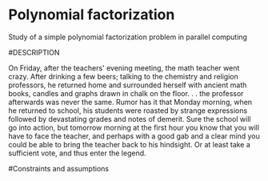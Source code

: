 # Polynomial factorization
Study of a simple polynomial factorization problem in parallel computing

#DESCRIPTION

On Friday, after the teachers' evening meeting, the math teacher went crazy.
After drinking a few beers; talking to the chemistry and religion professors,
he returned home and surrounded herself with ancient math books,
candles and graphs drawn in chalk on the floor. . .
the professor afterwards was never the same.
Rumor has it that Monday morning, when he returned to school,
his students were roasted by strange expressions followed by devastating grades and notes of demerit.
Sure the school will go into action,
but tomorrow morning at the first hour you know that you will have to face the teacher,
and perhaps with a good gab and a clear mind you could be able to bring the teacher back to his hindsight.
Or at least take a sufficient vote, and thus enter the legend.

#Constraints and assumptions

